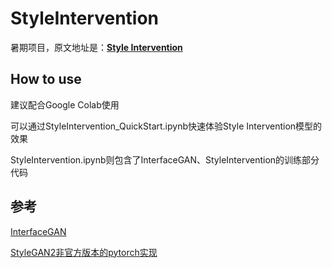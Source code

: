 # StyleIntervention
暑期项目，原文地址是：[**Style Intervention**](http://arxiv.org/abs/2011.09699)
## How to use
建议配合Google Colab使用

可以通过StyleIntervention_QuickStart.ipynb快速体验Style Intervention模型的效果

StyleIntervention.ipynb则包含了InterfaceGAN、StyleIntervention的训练部分代码
## 参考
[InterfaceGAN](https://github.com/genforce/interfacegan)

[StyleGAN2非官方版本的pytorch实现](https://github.com/rosinality/stylegan2-pytorch) 
